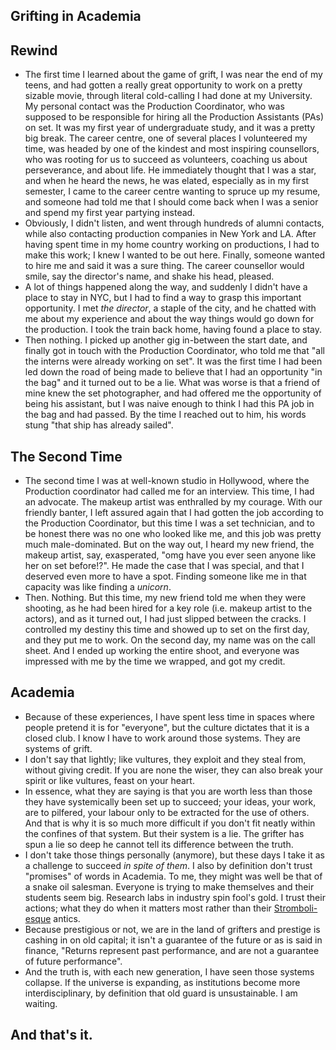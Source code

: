 ## Grifting in Academia

## Rewind
- The first time I learned about the game of grift, I was near the end of my teens, and had gotten a really great opportunity to work on a pretty sizable
movie, through literal cold-calling I had done at my University. My personal contact was the Production Coordinator, who was supposed to
be responsible for hiring all the Production Assistants (PAs) on set. It was my first year of undergraduate study, and it was a pretty big break.
The career centre, one of several places I volunteered my time, was headed by one of the kindest and most inspiring counsellors, who was rooting for us
to succeed as volunteers, coaching us about perseverance, and about life. He immediately thought that I was a star, and when he heard the news, he
was elated, especially as in my first semester, I came to the career centre wanting to spruce up my resume, and someone had told me that I should come back
when I was a senior and spend my first year partying instead.
- Obviously, I didn't listen, and went through hundreds of alumni contacts, while also contacting production companies in New York and LA. After
having spent time in my home country working on productions, I had to make this work; I knew I wanted to be out here. Finally, someone wanted to hire
me and said it was a sure thing. The career counsellor would smile, say the director's name, and shake his head, pleased.
- A lot of things happened along the way, and suddenly I didn't have a place to stay in NYC, but I had to find a way to grasp this important opportunity.
I met *the director*, a staple of the city, and he chatted with me about my experience and about the way things would go down for the production. I took
the train back home, having found a place to stay.
- Then nothing. I picked up another gig in-between the start date, and finally got in touch with the Production Coordinator, who told me that "all
the interns were already working on set". It was the first time I had been led down the road of being made to believe that I had an opportunity "in
the bag" and it turned out to be a lie. What was worse is that a friend of mine knew the set photographer, and had offered me the opportunity of
being his assistant, but I was naive enough to think I had this PA job in the bag and had passed. By the time I reached out to him, his words stung
"that ship has already sailed".

## The Second Time
- The second time I was at well-known studio in Hollywood, where the Production coordinator had called me for an interview. This time, I had an advocate.
The makeup artist was enthralled by my courage. With our friendly banter, I left assured again that I had gotten the job according to the Production
Coordinator, but this time I was a set technician, and to be honest there was no one who looked like me, and this job was pretty much male-dominated.
But on the way out, I heard my new friend, the makeup artist, say, exasperated, "omg have you ever seen anyone like her on set before!?". He made the case that I was special,
and that I deserved even more to have a spot. Finding someone like me in that capacity was like finding a *unicorn*.
- Then. Nothing. But this time, my new friend told me when they were shooting, as he had been hired for a key role (i.e. makeup artist to the actors), and as it turned out, I had just slipped between the cracks. I controlled
my destiny this time and showed up to set on the first day, and they put me to work. On the second day, my name was on the call sheet. And I ended up
working the entire shoot, and everyone was impressed with me by the time we wrapped, and got my credit.

## Academia
- Because of these experiences, I have spent less time in spaces where people pretend it is for "everyone", but the culture dictates that it is a closed
club. I know I have to work around those systems. They are systems of grift.
- I don't say that lightly; like vultures, they exploit and they steal from, without giving credit. If you are none the wiser, they can also break your spirit or like vultures, feast on your heart.
- In essence, what they are saying is that you are worth less than those they have systemically been set up to succeed; your ideas, your work, are to pilfered, your labour only to be extracted for the use of others. And that is why it is so much more difficult if you don't fit neatly within the confines of that system. But their system is a lie. The grifter has spun a lie so deep he cannot tell its difference between the truth.
- I don't take those things personally (anymore), but these days I take it as a challenge to succeed *in spite of them*. I also by definition don't trust
"promises" of words in Academia. To me, they might was well be that of a snake oil salesman. Everyone is trying to make themselves and their
students seem big. Research labs in industry spin fool's gold. I trust their actions; what they do when it matters most rather than their [Stromboli-esque](https://en.wikipedia.org/wiki/Mangiafuoco) antics.
- Because prestigious or not, we are in the land of grifters and  prestige is cashing in on old capital; it isn't a guarantee of the future
or as is said in finance, "Returns represent past performance, and are not a guarantee of future performance".
- And the truth is, with each new generation, I have seen those systems collapse. If the universe is expanding, as institutions become more
interdisciplinary, by definition that old guard is unsustainable. I am waiting.

## And that's it.
